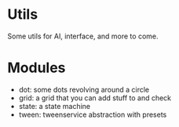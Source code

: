 # Utils

Some utils for AI, interface, and more to come.

# Modules

* dot: some dots revolving around a circle
* grid: a grid that you can add stuff to and check
* state: a state machine
* tween: tweenservice abstraction with presets

